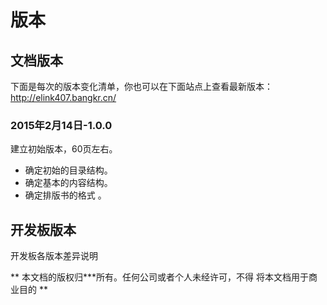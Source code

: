 # 版本 #
## 文档版本 ##
下面是每次的版本变化清单，你也可以在下面站点上查看最新版本：
<http://elink407.bangkr.cn/>

### 2015年2月14日-1.0.0 ###
建立初始版本，60页左右。

 * 确定初始的目录结构。
 * 确定基本的内容结构。
 * 确定排版书的格式 。


## 开发板版本 ##
开发板各版本差异说明


 ** 本文档的版权归***所有。任何公司或者个人未经许可，不得
 将本文档用于商业目的 **


